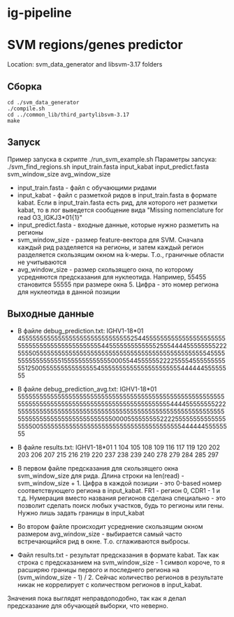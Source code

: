 ig-pipeline
===========

SVM regions/genes predictor
===========================
Location: svm_data_generator and libsvm-3.17 folders

Сборка
------
    cd ./svm_data_generator
    ./compile.sh
    cd ../common_lib/third_partylibsvm-3.17
    make

Запуск
------

Пример запуска в скрипте ./run_svm_example.sh
Параметры запсука:
./svm_find_regions.sh input_train.fasta input_kabat input_predict.fasta svm_window_size avg_window_size
* input_train.fasta - файл с обучающими ридами
* input_kabat - файл с разметкой ридов в input_train.fasta в формате kabat. Если в input_train.fasta есть рид, для которого нет разметки kabat, то в лог выведется сообщение вида "Missing nomenclature for read O3_IGKJ3*01{1}"
* input_predict.fasta - входные данные, которые нужно разметить на регионы
* svm_window_size - размер feature-вектора для SVM. Сначала каждый рид разделяется на регионы, и затем каждый регион разделяется скользящим окном на k-меры. Т.о., граничные области не учитываются
* avg_window_size - размер скользящего окна, по которому усредняются предсказания для нуклеотида. Например, 55455 становится 55555 при размере окна 5. Цифра - это номер региона для нуклеотида в данной позиции

Выходные данные
---------------
* В файле debug_prediction.txt:
  IGHV1-18*01	45555555555555555555555555555552544555555555555555555555555555555555555555555555445555555555555255544445555555522255550555555555555555555555555555555555555555555555554555555555555555515555555555555000554455555522225555455555555555125005555555555555554555555555555555555555544444455555555
* В файле debug_prediction_avg.txt:
  IGHV1-18*01	55555555555555555555555555555555555555555555555555555555555555555555555555555555555555555555555555544445555555522255555555555555555555555555555555555555555555555555555555555555555555555555555555555000055555555522225555555555555555550055555555555555555555555555555555555555544444455555555
* В файле results.txt:
  IGHV1-18*01	1	104	105	108	109	116	117	119	120	202	203	206	207	215	216	219	220	237	238	239	240	278	279	284	285	297

* В первом файле предсказания для скользящего окна svm_window_size для рида. Длина строки на len(read) - svm_window_size + 1. Цифра в каждой позиции - это 0-based номер соответствующего региона в input_kabat. FR1 - регион 0, CDR1 - 1 и т.д. Нумерация вместо названия регионов сделана специально - это позволит сделать поиск любых участков, будь то регионы или гены. Нужно лишь задать границы в input_kabat
* Во втором файле происходит усреднение скользящим окном размером avg_window_size - выбирается самый часто встречающийся рид в окне. Т.о. сглаживаются выбросы.
* Файл results.txt - результат предсказания в формате kabat. Так как строка с предсказанием на svm_window_size - 1 символ короче, то я расширяю границы первого и последнего региона на (svm_window_size - 1) / 2. Сейчас количество регионов в результате никак не коррелирует с количеством регионов в input_kabat.

Значения пока выглядят неправдоподобно, так как я делал предсказание для обучающей выборки, что неверно.
